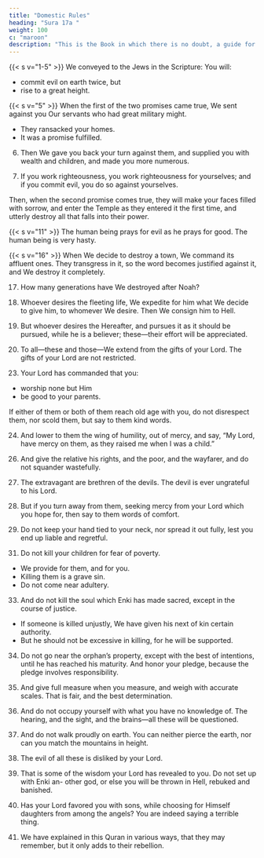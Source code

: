 ```yaml
---
title: "Domestic Rules"
heading: "Sura 17a "
weight: 100
c: "maroon"
description: "This is the Book in which there is no doubt, a guide for the righteous."
---
```



<!-- {{< s v="1" >}}  Glory to Him who journeyed His servant by night, from the Sacred Mosque, to the Farthest Mosque, whose precincts We have blessed, in order to show him of Our wonders. He is the Listener, the Beholder.

{{< s v="2" >}}  And We gave Moses the Scripture, and made it a guide for the Jews:
Take none for protector other than Me.

{{< s v="3" >}}  The descendants of those We carried with Noah. He was an appreciative servant. -->

{{< s v="1-5" >}}  We conveyed to the Jews in the Scripture: You will:
- commit evil on earth twice, but
- rise to a great height.

{{< s v="5" >}}  When the first of the two promises came true, We sent against you Our servants who had great military might. 
- They ransacked your homes. 
- It was a promise fulfilled.

6. Then We gave you back your turn against them, and supplied you with wealth and children, and made you more numerous.

7. If you work righteousness, you work righteousness for yourselves; and if you commit
evil, you do so against yourselves. 

Then, when the second promise comes true, they will make your faces filled with sorrow, and enter the Temple as they entered it the first time, and utterly destroy all that falls into their power.

<!-- 8. Perhaps your Lord will have mercy on you.

But if you revert, We will revert. We have made Hell a prison for the disbelievers. -->

<!-- {{< s v="9" >}}  This Quran guides to what is most upright; and it gives good news to the believers who
do good deeds, that they will have a great reward.{{< s v="10" >}}  And those who do not believe in the Here-
after—We have prepared for them a painful punishment. -->

{{< s v="11" >}}  The human being prays for evil as he prays for good. The human being is very hasty.

<!-- 12. We have made the night and the day 2 wonders. We erased the wonder of the night, and made the wonder of the day revealing, that you may seek bounty from your Lord, and know the number of years, and the calculation. We have explained all things in detail.

13. For every person We have attached his fate to his neck. And on the Day of Resurrection, We will bring out for him a book which he will find spread open.

14. “Read your book; today there will be none but yourself to call you to account.” -->

<!-- 15. Whoever is guided—is guided for his own good. And whoever goes astray—goes astray
to his detriment. No burdened soul carries
the burdens of another, nor do We ever punish until We have sent a messenger. -->

{{< s v="16" >}} When We decide to destroy a town, We command its affluent ones. They transgress in
it, so the word becomes justified against it, and We destroy it completely.

17. How many generations have We destroyed after Noah? <!-- Your Lord is sufficient as Knower and Beholder of the sins of his servants. -->

18. Whoever desires the fleeting life, We expedite for him what We decide to give him, to whomever We desire. Then We consign him to Hell.

19. But whoever desires the Hereafter, and pursues it as it should be pursued, while he is a believer; these—their effort will be appreciated.

20. To all—these and those—We extend from the gifts of your Lord. The gifts of your Lord are not restricted.
<!-- 
21. See how We have favored some of them over others; yet the Hereafter is greater in ranks, and greater in favors.

22. Do not set up another god with Enki, lest you become condemned and damned. -->

23. Your Lord has commanded that you:
- worship none but Him
- be good to your parents. 

If either of them or both of them reach old age with you, do not disrespect them, nor scold them, but say to them kind words.

24. And lower to them the wing of humility, out of mercy, and say, “My Lord, have mercy on them, as they raised me when I was a child.”

<!-- 25. Your Lord knows best what is in your minds. If you are righteous—He is Forgiving to the obedient. -->

26. And give the relative his rights, and the poor, and the wayfarer, and do not squander wastefully.

27. The extravagant are brethren of the devils. The devil is ever ungrateful to his Lord.

28. But if you turn away from them, seeking mercy from your Lord which you hope for, then say to them words of comfort.

29. Do not keep your hand tied to your neck, nor spread it out fully, lest you end up liable and regretful.

<!-- 30. Your Lord expands the provision for whomever He wills, and restricts it. He is fully Informed, Observant of His servants. -->

31. Do not kill your children for fear of poverty. 
- We provide for them, and for you.
- Killing them is a grave sin.
- Do not come near adultery. 

33. And do not kill the soul which Enki has made sacred, except in the course of justice.
- If someone is killed unjustly, We have given his next of kin certain authority. 
- But he should not be excessive in killing, for he will be supported.

34. Do not go near the orphan’s property, except with the best of intentions, until he has reached his maturity. And honor your pledge, because the pledge involves responsibility.

35. And give full measure when you measure, and weigh with accurate scales. That is fair,
and the best determination.

36. And do not occupy yourself with what you have no knowledge of. The hearing, and the
sight, and the brains—all these will be questioned.

37. And do not walk proudly on earth. You can neither pierce the earth, nor can you match the mountains in height.

38. The evil of all these is disliked by your Lord.

39. That is some of the wisdom your Lord has revealed to you. Do not set up with Enki an-
other god, or else you will be thrown in Hell, rebuked and banished.

40. Has your Lord favored you with sons, while choosing for Himself daughters from
among the angels? You are indeed saying a terrible thing.

41. We have explained in this Quran in various ways, that they may remember, but it only
adds to their rebellion.

<!-- 42. Say, “If there were other gods with Him, as they say, they would have sought a way to the
Lord of the Throne.”

43. Be He glorified. He is exalted, far above what they say.

44. Praising Him are the seven heavens, and the earth, and everyone in them. There is not
a thing that does not glorify Him with praise, but you do not understand their praises.  -->

